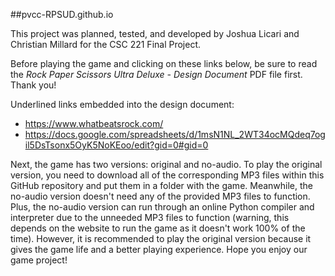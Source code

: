 ##pvcc-RPSUD.github.io

This project was planned, tested, and developed by Joshua Licari and Christian Millard for the CSC 221 Final Project.

Before playing the game and clicking on these links below, be sure to read the _Rock Paper Scissors Ultra Deluxe - Design Document_ PDF file first. Thank you!

Underlined links embedded into the design document:
- https://www.whatbeatsrock.com/
- https://docs.google.com/spreadsheets/d/1msN1NL_2WT34ocMQdeq7ogil5DsTsonx5OyK5NoKEoo/edit?gid=0#gid=0

Next, the game has two versions: original and no-audio. To play the original version, you need to download all of the corresponding MP3 files within this GitHub repository and put them in a folder with the game. Meanwhile, the no-audio version doesn't need any of the provided MP3 files to function. Plus, the no-audio version can run through an online Python compiler and interpreter due to the unneeded MP3 files to function (warning, this depends on the website to run the game as it doesn't work 100% of the time). However, it is recommended to play the original version because it gives the game life and a better playing experience. Hope you enjoy our game project!
